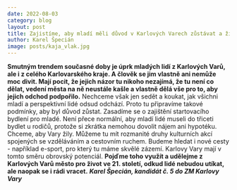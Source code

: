 ```yaml
---
date: 2022-08-03
category: blog
layout: post
title: Zajistíme, aby mladí měli důvod v Karlových Varech zůstávat a žít
author: Karel Špecián
image: posts/kaja_vlak.jpg
---
```

**Smutným trendem současné doby je úprk mladých lidí z Karlových Varů, ale i z celého Karlovarského kraje. A člověk se jim vlastně ani nemůže moc divit. Mají pocit, že jejich názor tu nikoho nezajímá, že tu není co dělat, vedení města na ně neustále kašle a vlastně dělá vše pro to, aby jejich odchod podpořilo.**
Nechceme však jen sedět a koukat, jak všichni mladí a perspektivní lidé odsud odchází. Proto tu připravíme takové podmínky, aby byl důvod zůstat. 
Zasadíme se o zajištění startovacího bydlení pro mladé. Není přece normální, aby mladí lidé museli do třiceti bydlet u rodičů, protože si zkrátka nemohou dovolit nájem ani hypotéku. 
Chceme, aby Vary žily. Můžeme tu mít rozmanité druhy kulturních akcí spojených  se vzděláváním a cestovním ruchem. Budeme hledat i nové cesty - například e-sport, pro který tu máme skvělé zázemí.
Karlovy Vary mají v tomto směru obrovský potenciál. 
**Pojďme toho využít a udělejme z Karlových Varů město pro život ve 21. století, odkud lidé nebudou utíkat, ale naopak se i rádi vracet.**
***Karel Špecián, kandidát č. 5 do ZM Karlovy Vary***
